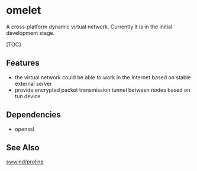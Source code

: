 # omelet

A cross-platform dynamic virtual network. Currently it is in the initial development stage.

[TOC]

## Features

- the virtual network could be able to work in the Internet based on stable external server
- provide encrypted packet transmission tunnel between nodes based on tun device

## Dependencies

- openssl

## See Also

[swwind/proline](https://github.com/swwind/proline)